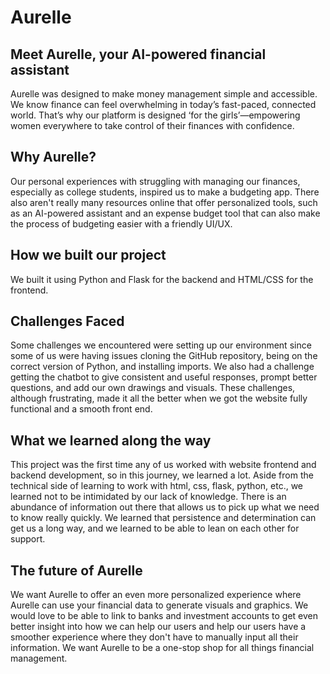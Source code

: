 # Aurelle

## Meet Aurelle, your AI-powered financial assistant 
Aurelle was designed to make money management simple and accessible. We know finance can feel overwhelming in today’s fast-paced, connected world. That’s why our platform is designed ‘for the girls’—empowering women everywhere to take control of their finances with confidence.


## Why Aurelle?
Our personal experiences with struggling with managing our finances, especially as college students, inspired us to make a budgeting app. There also aren't really many resources online that offer personalized tools, such as an AI-powered assistant and an expense budget tool that can also make the process of budgeting easier with a friendly UI/UX.


## How we built our project
 We built it using Python and Flask for the backend and HTML/CSS for the frontend. 

## Challenges Faced
Some challenges we encountered were setting up our environment since some of us were having issues cloning the GitHub repository, being on the correct version of Python, and installing imports. We also had a challenge getting the chatbot to give consistent and useful responses, prompt better questions, and add our own drawings and visuals. These challenges, although frustrating, made it all the better when we got the website fully functional and a smooth front end. 

## What we learned along the way
This project was the first time any of us worked with website frontend and backend development, so in this journey, we learned a lot. Aside from the technical side of learning to work with html, css, flask, python, etc., we learned not to be intimidated by our lack of knowledge. There is an abundance of information out there that allows us to pick up what we need to know really quickly. We learned that persistence and determination can get us a long way, and we learned to be able to lean on each other for support. 

## The future of Aurelle
 We want Aurelle to offer an even more personalized experience where Aurelle can use your financial data to generate visuals and graphics. We would love to be able to link to banks and investment accounts to get even better insight into how we can help our users and help our users have a smoother experience where they don't have to manually input all their information. We want Aurelle to be a one-stop shop for all things financial management. 
